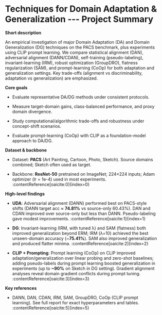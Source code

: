 # Techniques for Domain Adaptation & Generalization --- Project Summary

**Short description**  

An empirical investigation of major Domain Adaptation (DA) and Domain Generalization (DG) techniques on the PACS benchmark, plus experiments using CLIP prompt learning. We compare statistical alignment (DAN), adversarial alignment (DANN/CDAN), self-training (pseudo-labeling), invariant-learning (IRM), robust optimization (GroupDRO), flatness regularization (SAM), and prompt-learning (CoOp) for both adaptation and generalization settings. Key trade-offs (alignment vs discriminability, adaptation vs generalization) are emphasized.

**Core goals**

- Evaluate representative DA/DG methods under consistent protocols.

- Measure target-domain gains, class-balanced performance, and proxy domain divergence.

- Study computational/algorithmic trade-offs and robustness under concept-shift scenarios.

- Evaluate prompt-learning (CoOp) with CLIP as a foundation-model approach to DA/DG.

**Dataset & backbone**

- Dataset: **PACS** (Art Painting, Cartoon, Photo, Sketch). Source domains combined; Sketch often used as target.  

- Backbone: **ResNet-50** pretrained on ImageNet; 224×224 inputs; Adam optimizer (lr = 1e-4) used in most experiments. :contentReference[oaicite:0]{index=0}

**High-level findings**

- **UDA**: Adversarial alignment (DANN) performed best on PACS-style shifts (DANN target acc ≈ **74.81%** vs source-only 60.43%). DAN and CDAN improved over source-only but less than DANN. Pseudo-labeling gave modest improvements. :contentReference[oaicite:1]{index=1}  

- **DG**: Invariant-learning (IRM, with tuned λ) and SAM (flatness) both improved generalization beyond ERM; IRM (λ=10) achieved the best unseen-domain accuracy (~**75.41%**). SAM also improved generalization and produced flatter minima. :contentReference[oaicite:2]{index=2}  

- **CLIP + Prompting**: Prompt learning (CoOp) on CLIP improved adaptation/generalization over linear probing and zero-shot baselines; adding pseudo-labels during prompt learning boosted generalization in experiments (up to **~90%** on Sketch in DG setting). Gradient alignment analyses reveal domain gradient conflicts during prompt tuning. :contentReference[oaicite:3]{index=3}

**Key references**

- DANN, DAN, CDAN, IRM, SAM, GroupDRO, CoOp (CLIP prompt learning). See full report for exact hyperparameters and tables. :contentReference[oaicite:5]{index=5}
